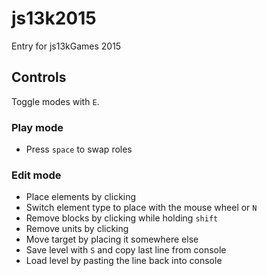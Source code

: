 # js13k2015

Entry for js13kGames 2015

## Controls

Toggle modes with `E`.

### Play mode

* Press `space` to swap roles

### Edit mode

* Place elements by clicking
* Switch element type to place with the mouse wheel or `N`
* Remove blocks by clicking while holding `shift`
* Remove units by clicking
* Move target by placing it somewhere else
* Save level with `S` and copy last line from console
* Load level by pasting the line back into console
